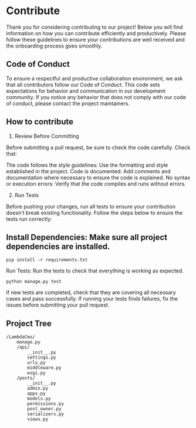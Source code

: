 # Contribute

Thank you for considering contributing to our project! Below you will find information on how you can contribute efficiently and productively. Please follow these guidelines to ensure your contributions are well received and the onboarding process goes smoothly.

## Code of Conduct

To ensure a respectful and productive collaboration environment, we ask that all contributors follow our Code of Conduct. This code sets expectations for behavior and communication in our development community. If you notice any behavior that does not comply with our code of conduct, please contact the project maintainers.

## How to contribute

1. Review Before Committing

Before submitting a pull request, be sure to check the code carefully. Check that:

The code follows the style guidelines: Use the formatting and style established in the project.
Code is documented: Add comments and documentation where necessary to ensure the code is explained. No syntax or execution errors: Verify that the code compiles and runs without errors.

2. Run Tests

Before pushing your changes, run all tests to ensure your contribution doesn't break existing functionality. Follow the steps below to ensure the tests run correctly:

## Install Dependencies: Make sure all project dependencies are installed.

```pip install -r requirements.txt```

Run Tests: Run the tests to check that everything is working as expected.

```python manage.py test```

If new tests are completed, check that they are covering all necessary cases and pass successfully. If running your tests finds failures, fix the issues before submitting your pull request.

## Project Tree

```
/LambdaCms/
    manage.py
    /api/
        __init__.py
        settings.py
        urls.py
        middleware.py
        wsgi.py
    /posts/
        __init__.py
        admin.py
        apps.py
        models.py
        permissions.py
        post_owner.py
        serializers.py
        views.py
```